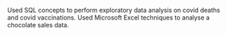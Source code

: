 Used SQL concepts to perform exploratory data analysis on covid deaths and covid vaccinations.
Used Microsoft Excel techniques to analyse a chocolate sales data. 
